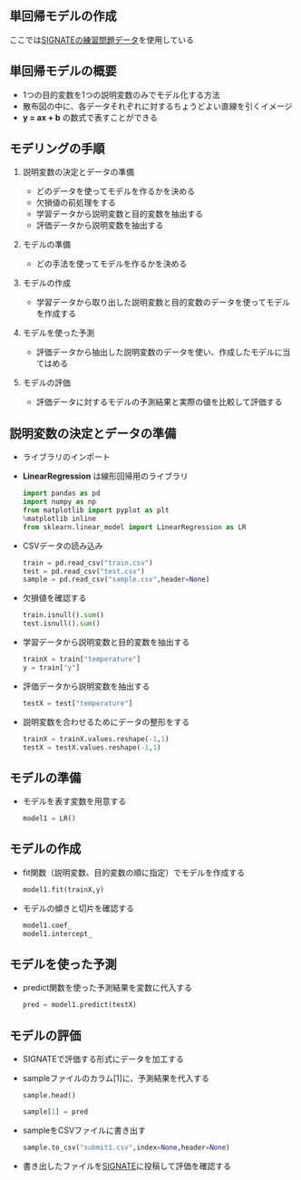 ## 単回帰モデルの作成

ここでは[SIGNATEの練習問題データ](https://signate.jp/competitions/24/data)を使用している

## 単回帰モデルの概要
* 1つの目的変数を1つの説明変数のみでモデル化する方法
* 散布図の中に、各データそれぞれに対するちょうどよい直線を引くイメージ
* __y = ax + b__ の数式で表すことができる

## モデリングの手順

1. 説明変数の決定とデータの準備
     * どのデータを使ってモデルを作るかを決める
     * 欠損値の前処理をする
     * 学習データから説明変数と目的変数を抽出する
     * 評価データから説明変数を抽出する

2. モデルの準備
     * どの手法を使ってモデルを作るかを決める

3. モデルの作成
     * 学習データから取り出した説明変数と目的変数のデータを使ってモデルを作成する

4. モデルを使った予測
     * 評価データから抽出した説明変数のデータを使い、作成したモデルに当てはめる

5. モデルの評価
     * 評価データに対するモデルの予測結果と実際の値を比較して評価する

## 説明変数の決定とデータの準備
* ライブラリのインポート
* __LinearRegression__ は線形回帰用のライブラリ
  ```python
  import pandas as pd
  import numpy as np
  from matplotlib import pyplot as plt
  %matplotlib inline
  from sklearn.linear_model import LinearRegression as LR
  ```

* CSVデータの読み込み
  ```python
  train = pd.read_csv("train.csv")
  test = pd.read_csv("test.csv")
  sample = pd.read_csv("sample.csv",header=None)
  ```

* 欠損値を確認する
  ```python
  train.isnull().sum()
  test.isnull().sum()
  ```

* 学習データから説明変数と目的変数を抽出する
  ```python
  trainX = train["temperature"]
  y = train["y"]
  ```

* 評価データから説明変数を抽出する
  ```python
  testX = test["temperature"]
  ```

* 説明変数を合わせるためにデータの整形をする
  ```python
  trainX = trainX.values.reshape(-1,1)
  testX = testX.values.reshape(-1,1)
  ```

## モデルの準備
* モデルを表す変数を用意する
  ```python
  model1 = LR()
  ```

## モデルの作成
* fit関数（説明変数、目的変数の順に指定）でモデルを作成する
  ```python
  model1.fit(trainX,y)
  ```

* モデルの傾きと切片を確認する
  ```python
  model1.coef_
  model1.intercept_
  ```

## モデルを使った予測
* predict関数を使った予測結果を変数に代入する
  ```python
  pred = model1.predict(testX)
  ```

## モデルの評価
* SIGNATEで評価する形式にデータを加工する
* sampleファイルのカラム[1]に、予測結果を代入する
  ```python
  sample.head()

  sample[1] = pred
  ```

* sampleをCSVファイルに書き出す
  ```python
  sample.to_csv("submit1.csv",index=None,header=None)
  ```

* 書き出したファイルを[SIGNATE](https://signate.jp/competitions/24/data)に投稿して評価を確認する